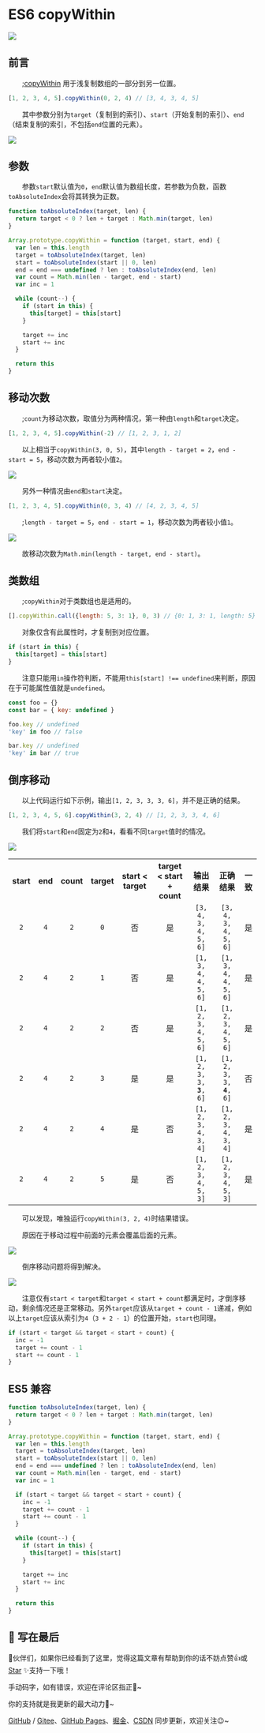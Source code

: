 # ES6 copyWithin

![](/js/copyWithin/banner.jpg)

## 前言

&emsp;&emsp;;[copyWithin](https://developer.mozilla.org/zh-CN/docs/Web/JavaScript/Reference/Global_Objects/Array/copyWithin) 用于浅复制数组的一部分到另一位置。

```javascript
[1, 2, 3, 4, 5].copyWithin(0, 2, 4) // [3, 4, 3, 4, 5]
```

&emsp;&emsp;其中参数分别为`target`（复制到的索引）、`start`（开始复制的索引）、`end`（结束复制的索引，不包括`end`位置的元素）。

![](/js/copyWithin/animate.gif)

## 参数

&emsp;&emsp;参数`start`默认值为`0`，`end`默认值为数组长度，若参数为负数，函数`toAbsoluteIndex`会将其转换为正数。

```javascript
function toAbsoluteIndex(target, len) {
  return target < 0 ? len + target : Math.min(target, len)
}

Array.prototype.copyWithin = function (target, start, end) {
  var len = this.length
  target = toAbsoluteIndex(target, len)
  start = toAbsoluteIndex(start || 0, len)
  end = end === undefined ? len : toAbsoluteIndex(end, len)
  var count = Math.min(len - target, end - start)
  var inc = 1

  while (count--) {
    if (start in this) {
      this[target] = this[start]
    }

    target += inc
    start += inc
  }

  return this
}
```

## 移动次数

&emsp;&emsp;;`count`为移动次数，取值分为两种情况，第一种由`length`和`target`决定。

```javascript
[1, 2, 3, 4, 5].copyWithin(-2) // [1, 2, 3, 1, 2]
```

&emsp;&emsp;以上相当于`copyWithin(3, 0, 5)`，其中`length - target = 2`，`end - start = 5`，移动次数为两者较小值`2`。

![](/js/copyWithin/2.png)

&emsp;&emsp;另外一种情况由`end`和`start`决定。

```javascript
[1, 2, 3, 4, 5].copyWithin(0, 3, 4) // [4, 2, 3, 4, 5]             
```

&emsp;&emsp;;`length - target = 5`，`end - start = 1`，移动次数为两者较小值`1`。

![](/js/copyWithin/1.png)

&emsp;&emsp;故移动次数为`Math.min(length - target, end - start)`。

## 类数组

&emsp;&emsp;;`copyWithin`对于类数组也是适用的。

```javascript
[].copyWithin.call({length: 5, 3: 1}, 0, 3) // {0: 1, 3: 1, length: 5}
```

&emsp;&emsp;对象仅含有此属性时，才复制到对应位置。

```javascript
if (start in this) {
  this[target] = this[start]
}
```

&emsp;&emsp;注意只能用`in`操作符判断，不能用`this[start] !== undefined`来判断，原因在于可能属性值就是`undefined`。

```javascript
const foo = {}
const bar = { key: undefined }

foo.key // undefined
'key' in foo // false

bar.key // undefined
'key' in bar // true
```

## 倒序移动

&emsp;&emsp;以上代码运行如下示例，输出`[1, 2, 3, 3, 3, 6]`，并不是正确的结果。

```javascript
[1, 2, 3, 4, 5, 6].copyWithin(3, 2, 4) // [1, 2, 3, 3, 4, 6]
```

&emsp;&emsp;我们将`start`和`end`固定为`2`和`4`，看看不同`target`值时的情况。

![](/js/copyWithin/target.png)

<table>
  <tr>
    <th>start</th>
    <th>end</th>
    <th>count</th>
    <th>target</th>
    <th>start < target</th>
    <th>target < start + count</th>
    <th>输出结果</th>
    <th>正确结果</th>
    <th>一致</th>
  </tr>
  <tr align='center'>
    <td><code>2</code></td>
    <td><code>4</code></td>
    <td><code>2</code></td>
    <td><code>0</code></td>
    <td>否</td>
    <td>是</td>
    <td><code>[3, 4, 3, 4, 5, 6]</code></td>
    <td><code>[3, 4, 3, 4, 5, 6]</code></td>
    <td>是</td>
  </tr>
  <tr align='center'>
    <td><code>2</code></td>
    <td><code>4</code></td>
    <td><code>2</code></td>
    <td><code>1</code></td>
    <td>否</td>
    <td>是</td>
    <td><code>[1, 3, 4, 4, 5, 6]</code></td>
    <td><code>[1, 3, 4, 4, 5, 6]</code></td>
    <td>是</td>
  </tr>
  <tr align='center'>
    <td><code>2</code></td>
    <td><code>4</code></td>
    <td><code>2</code></td>
    <td><code>2</code></td>
    <td>否</td>
    <td>是</td>
    <td><code>[1, 2, 3, 4, 5, 6]</code></td>
    <td><code>[1, 2, 3, 4, 5, 6]</code></td>
    <td>是</td>
  </tr>
  <tr align='center'>
    <td><code>2</code></td>
    <td><code>4</code></td>
    <td><code>2</code></td>
    <td><code>3</code></td>
    <td>是</td>
    <td>是</td>
    <td><code>[1, 2, 3, 3, <b>3</b>, 6]</code></td>
    <td><code>[1, 2, 3, 3, <b>4</b>, 6]</code></td>
    <td>否</td>
  </tr>
  <tr align='center'>
    <td><code>2</code></td>
    <td><code>4</code></td>
    <td><code>2</code></td>
    <td><code>4</code></td>
    <td>是</td>
    <td>否</td>
    <td><code>[1, 2, 3, 4, 3, 4]</code></td>
    <td><code>[1, 2, 3, 4, 3, 4]</code></td>
    <td>是</td>
  </tr>
  <tr align='center'>
    <td><code>2</code></td>
    <td><code>4</code></td>
    <td><code>2</code></td>
    <td><code>5</code></td>
    <td>是</td>
    <td>否</td>
    <td><code>[1, 2, 3, 4, 5, 3]</code></td>
    <td><code>[1, 2, 3, 4, 5, 3]</code></td>
    <td>是</td>
  </tr>
</table>

&emsp;&emsp;可以发现，唯独运行`copyWithin(3, 2, 4)`时结果错误。

&emsp;&emsp;原因在于移动过程中前面的元素会覆盖后面的元素。

![](/js/copyWithin/12.png)

&emsp;&emsp;倒序移动问题将得到解决。

![](/js/copyWithin/21.png)

&emsp;&emsp;注意仅有`start < target`和`target < start + count`都满足时，才倒序移动，剩余情况还是正常移动。另外`target`应该从`target + count - 1`递减，例如以上`target`应该从索引为`4`（`3 + 2 - 1`）的位置开始，`start`也同理。

```javascript
if (start < target && target < start + count) {
  inc = -1
  target += count - 1
  start += count - 1
}
```

## ES5 兼容

```javascript
function toAbsoluteIndex(target, len) {
  return target < 0 ? len + target : Math.min(target, len)
}

Array.prototype.copyWithin = function (target, start, end) {
  var len = this.length
  target = toAbsoluteIndex(target, len)
  start = toAbsoluteIndex(start || 0, len)
  end = end === undefined ? len : toAbsoluteIndex(end, len)
  var count = Math.min(len - target, end - start)
  var inc = 1

  if (start < target && target < start + count) {
    inc = -1
    target += count - 1
    start += count - 1
  }

  while (count--) {
    if (start in this) {
      this[target] = this[start]
    }

    target += inc
    start += inc
  }

  return this
}
```

##  🎉 写在最后

🍻伙伴们，如果你已经看到了这里，觉得这篇文章有帮助到你的话不妨点赞👍或 [Star](https://github.com/dongwei1125/blog) ✨支持一下哦！

手动码字，如有错误，欢迎在评论区指正💬~

你的支持就是我更新的最大动力💪~

[GitHub](https://github.com/dongwei1125) / [Gitee](https://gitee.com/dongwei1125)、[GitHub Pages](https://dongwei1125.github.io/)、[掘金](https://juejin.cn/user/2621689331987783)、[CSDN](https://blog.csdn.net/Don_GW) 同步更新，欢迎关注😉~